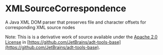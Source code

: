 # XMLSourceCorrespondence
A Java XML DOM parser that preserves file and character offsets for corresponding XML source nodes

Note: This is is a derivative work of source available under the [Apache 2.0 License](https://tldrlegal.com/license/apache-license-2.0-(apache-2.0)) in [https://github.com/JetBrains/adt-tools-base](https://github.com/JetBrains/adt-tools-base).
